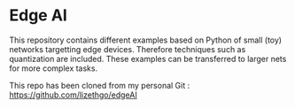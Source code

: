 <h1> Edge AI </h1>

This repository contains different examples based on Python of small (toy) networks targetting edge devices.
Therefore techniques such as quantization are included. These examples can be transferred to larger nets for more complex tasks.

This repo has been cloned from my personal Git : https://github.com/lizethgo/edgeAI

